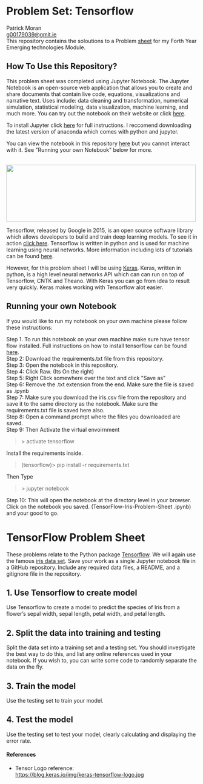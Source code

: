# Problem Set: Tensorflow
Patrick Moran  
g00179039@gmit.ie  
This repository contains the soloutions to a Problem [sheet](https://emerging-technologies.github.io/problems/tensorflow.html) for my Forth Year Emerging technologies Module.

## How To Use this Repository?
This problem sheet was completed using Jupyter Notebook. The Jupyter Notebook is an open-source web application that allows you to create and share documents that contain live code, equations, visualizations and narrative text. Uses include: data cleaning and transformation, numerical simulation, statistical modeling, data visualization, machine learning, and much more. You can try out the notebook on their website or click [here](https://try.jupyter.org/).  

To install Jupyter click [here](http://jupyter.org/install.html) for full instructions. I reccomend downloading the latest version of anaconda which comes with python and jupyter.

You can view the notebook in this repository [here](https://github.com/moranpatrick/Tensor-Flow-Problem-Sheet/blob/master/TensorFlow-Iris-Problem-Sheet.ipynb) but you cannot interact with it. See "Running your own Notebook" below for more.  
<br />  

<img src="https://blog.keras.io/img/keras-tensorflow-logo.jpg" width="500" height="150">  

Tensorflow, released by Google in 2015, is an open source software library which allows developers to build and train deep learning models. To see it in action [click here](http://playground.tensorflow.org/#activation=tanh&batchSize=10&dataset=circle&regDataset=reg-plane&learningRate=0.03&regularizationRate=0&noise=0&networkShape=4,2&seed=0.06501&showTestData=false&discretize=false&percTrainData=50&x=true&y=true&xTimesY=false&xSquared=false&ySquared=false&cosX=false&sinX=false&cosY=false&sinY=false&collectStats=false&problem=classification&initZero=false&hideText=false). Tensorflow is written in python and is used for machine learning using neural networks. More information including lots of tutorials can be found [here](https://www.tensorflow.org/get_started/).  

However, for this problem sheet I will be using [Keras](https://keras.io/). Keras, written in python, is a high level neural networks API which can can run on top of Tensorflow, CNTK and Theano. With Keras you can go from idea to result very quickly. Keras makes working with Tensorflow alot easier.

## Running your own Notebook
If you would like to run my notebook on your own machine please follow these instructions: 

Step 1. To run this notebook on your own machine make sure have tensor flow installed. Full instructions on how to install tensorflow can be found [here](https://www.tensorflow.org/install/).   
Step 2: Download the requirements.txt file from this repository.  
Step 3: Open the notebook in this repository.  
Step 4: Click Raw. (Its On the right)  
Step 5: Right Click somewhere over the text and click "Save as"  
Step 6: Remove the .txt extension from the end. Make sure the file is saved as .ipynb  
Step 7: Make sure you download the iris.csv file from the repository and save it to the same directory as the notebook. Make sure the requirements.txt file is saved here also.   
Step 8: Open a command prompt where the files you downloaded are saved.    
Step 9: Then Activate the virtual envoirnment   
>\> activate tensorflow   

Install the requirements inside.   
>(tensorflow)\> pip install -r requirements.txt 

Then Type 
>\> jupyter notebook  

Step 10: This will open the notebook at the directory level in your browser. Click on the notebook you saved. (TensorFlow-Iris-Problem-Sheet
.ipynb) and your good to go. 

# TensorFlow Problem Sheet
These problems relate to the Python package [Tensorflow](https://www.tensorflow.org/). We will again use the famous [iris data set](https://en.wikipedia.org/wiki/Iris_flower_data_set). Save your work as a single Jupyter notebook file in a GitHub repository. Include any required data files, a README, and a gitignore file in the repository.

## 1. Use Tensorflow to create model

Use Tensorflow to create a model to predict the species of Iris from a flower’s sepal width, sepal length, petal width, and petal length.

## 2. Split the data into training and testing

Split the data set into a training set and a testing set. You should investigate the best way to do this, and list any online references used in your notebook. If you wish to, you can write some code to randomly separate the data on the fly.

## 3. Train the model

Use the testing set to train your model.

## 4. Test the model

Use the testing set to test your model, clearly calculating and displaying the error rate.

#### References
* Tensor Logo reference:  
   https://blog.keras.io/img/keras-tensorflow-logo.jpg